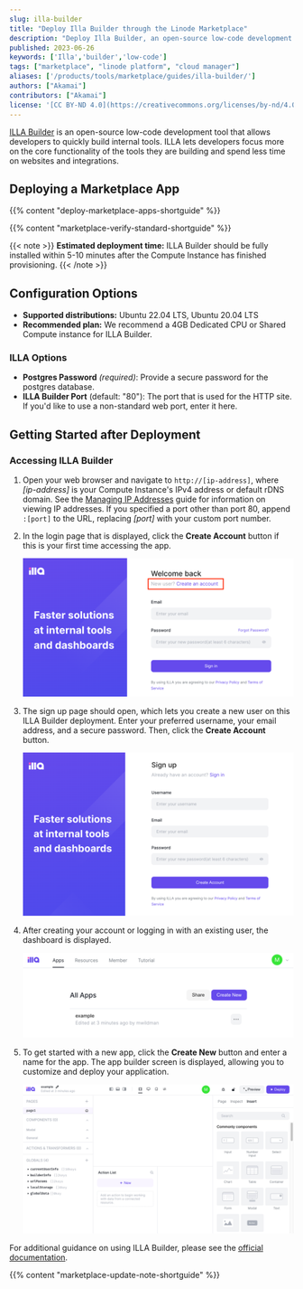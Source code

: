 ```yaml
---
slug: illa-builder
title: "Deploy Illa Builder through the Linode Marketplace"
description: "Deploy Illa Builder, an open-source low-code development tool, on a Linode Compute Instance.'"
published: 2023-06-26
keywords: ['Illa','builder','low-code']
tags: ["marketplace", "linode platform", "cloud manager"]
aliases: ['/products/tools/marketplace/guides/illa-builder/']
authors: ["Akamai"]
contributors: ["Akamai"]
license: '[CC BY-ND 4.0](https://creativecommons.org/licenses/by-nd/4.0)'
---
```


[ILLA Builder](https://github.com/illacloud/illa-builder) is an open-source low-code development tool that allows developers to quickly build internal tools. ILLA lets developers focus more on the core functionality of the tools they are building and spend less time on websites and integrations.

## Deploying a Marketplace App

{{% content "deploy-marketplace-apps-shortguide" %}}

{{% content "marketplace-verify-standard-shortguide" %}}

{{< note >}}
**Estimated deployment time:** ILLA Builder should be fully installed within 5-10 minutes after the Compute Instance has finished provisioning.
{{< /note >}}

## Configuration Options

- **Supported distributions:** Ubuntu 22.04 LTS, Ubuntu 20.04 LTS
- **Recommended plan:** We recommend a 4GB Dedicated CPU or Shared Compute instance for ILLA Builder.

### ILLA Options

- **Postgres Password** *(required)*: Provide a secure password for the postgres database.
- **ILLA Builder Port** (default: "80"): The port that is used for the HTTP site. If you'd like to use a non-standard web port, enter it here.

## Getting Started after Deployment

### Accessing ILLA Builder

1.  Open your web browser and navigate to `http://[ip-address]`, where *[ip-address]* is your Compute Instance's IPv4 address or default rDNS domain. See the [Managing IP Addresses](/docs/products/compute/compute-instances/guides/manage-ip-addresses/) guide for information on viewing IP addresses. If you specified a port other than port 80, append `:[port]` to the URL, replacing *[port]* with your custom port number.

1.  In the login page that is displayed, click the **Create Account** button if this is your first time accessing the app.

    ![Screenshot of the ILLA Builder login](illa-builder-login-screen.png)

1.  The sign up page should open, which lets you create a new user on this ILLA Builder deployment. Enter your preferred username, your email address, and a secure password. Then, click the **Create Account** button.

    ![Screenshot of the ILLA Builder sign up page](illa-builder-signup-screen.png)

1.  After creating your account or logging in with an existing user, the dashboard is displayed.

    ![Screenshot of the ILLA Builder dashboard page](illa-builder-dashboard.png)

1. To get started with a new app, click the **Create New** button and enter a name for the app. The app builder screen is displayed, allowing you to customize and deploy your application.

    ![Screenshot of the ILLA Builder app builder screen](illa-builder-app.png)

For additional guidance on using ILLA Builder, please see the [official documentation](https://www.illacloud.com/docs/about-illa).

{{% content "marketplace-update-note-shortguide" %}}